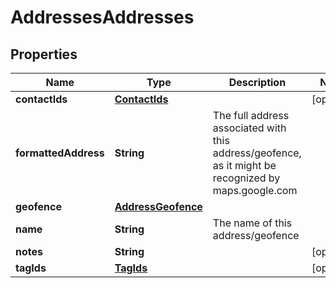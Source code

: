 
# AddressesAddresses

## Properties
Name | Type | Description | Notes
------------ | ------------- | ------------- | -------------
**contactIds** | [**ContactIds**](ContactIds.md) |  |  [optional]
**formattedAddress** | **String** | The full address associated with this address/geofence, as it might be recognized by maps.google.com | 
**geofence** | [**AddressGeofence**](AddressGeofence.md) |  | 
**name** | **String** | The name of this address/geofence | 
**notes** | **String** |  |  [optional]
**tagIds** | [**TagIds**](TagIds.md) |  |  [optional]



